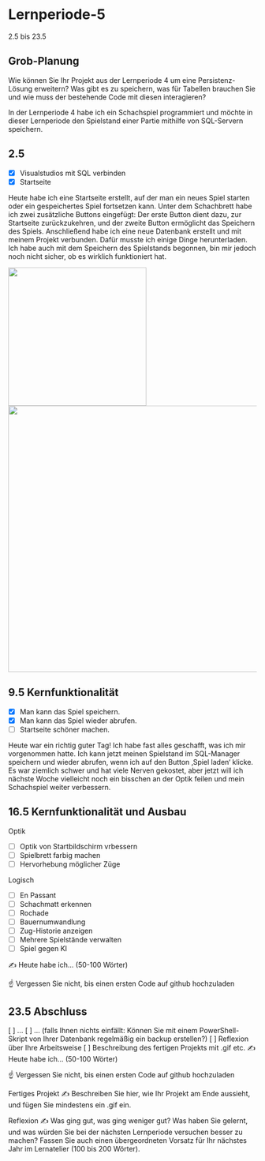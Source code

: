 # Lernperiode-5

2.5 bis 23.5

## Grob-Planung
Wie können Sie Ihr Projekt aus der Lernperiode 4 um eine Persistenz-Lösung erweitern? Was gibt es zu speichern, was für Tabellen brauchen Sie und wie muss der bestehende Code mit diesen interagieren?

In der Lernperiode 4 habe ich ein Schachspiel programmiert und möchte in dieser Lernperiode den Spielstand einer Partie mithilfe von SQL-Servern speichern.

## 2.5
- [x] Visualstudios mit SQL verbinden
- [x] Startseite
      
Heute habe ich eine Startseite erstellt, auf der man ein neues Spiel starten oder ein gespeichertes Spiel fortsetzen kann. Unter dem Schachbrett habe ich zwei zusätzliche Buttons eingefügt: Der erste Button dient dazu, zur Startseite zurückzukehren, und der zweite Button ermöglicht das Speichern des Spiels. Anschließend habe ich eine neue Datenbank erstellt und mit meinem Projekt verbunden. Dafür musste ich einige Dinge herunterladen. Ich habe auch mit dem Speichern des Spielstands begonnen, bin mir jedoch noch nicht sicher, ob es wirklich funktioniert hat.

      
<img src="https://github.com/user-attachments/assets/70cde90a-7f2b-4334-9ccd-d8d5da9ace44" width="280">
<img src="https://github.com/user-attachments/assets/b4f9a22d-a654-4a47-8987-c86435e70021" width="540">


## 9.5 Kernfunktionalität
- [x] Man kann das Spiel speichern.
- [x] Man kann das Spiel wieder abrufen.
- [ ] Startseite schöner machen.

Heute war ein richtig guter Tag! Ich habe fast alles geschafft, was ich mir vorgenommen hatte. Ich kann jetzt meinen Spielstand im SQL-Manager speichern und wieder abrufen, wenn ich auf den Button ‚Spiel laden‘ klicke. Es war ziemlich schwer und hat viele Nerven gekostet, aber jetzt will ich nächste Woche vielleicht noch ein bisschen an der Optik feilen und mein Schachspiel weiter verbessern. 



## 16.5 Kernfunktionalität und Ausbau

Optik
- [ ] Optik von Startbildschirm vrbessern
- [ ] Spielbrett farbig machen
- [ ] Hervorhebung möglicher Züge

Logisch
- [ ] En Passant
- [ ] Schachmatt erkennen
- [ ] Rochade
- [ ] Bauernumwandlung
- [ ] Zug-Historie anzeigen
- [ ] Mehrere Spielstände verwalten
- [ ] Spiel gegen KI

✍️ Heute habe ich... (50-100 Wörter)

☝️ Vergessen Sie nicht, bis einen ersten Code auf github hochzuladen

## 23.5 Abschluss
[ ] ...
[ ] ... (falls Ihnen nichts einfällt: Können Sie mit einem PowerShell-Skript von Ihrer Datenbank regelmäßig ein backup erstellen?)
[ ] Reflexion über Ihre Arbeitsweise
[ ] Beschreibung des fertigen Projekts mit .gif etc.
✍️ Heute habe ich... (50-100 Wörter)

☝️ Vergessen Sie nicht, bis einen ersten Code auf github hochzuladen

Fertiges Projekt
✍️ Beschreiben Sie hier, wie Ihr Projekt am Ende aussieht, und fügen Sie mindestens ein .gif ein.

Reflexion
✍️ Was ging gut, was ging weniger gut? Was haben Sie gelernt, und was würden Sie bei der nächsten Lernperiode versuchen besser zu machen? Fassen Sie auch einen übergeordneten Vorsatz für Ihr nächstes Jahr im Lernatelier (100 bis 200 Wörter).
